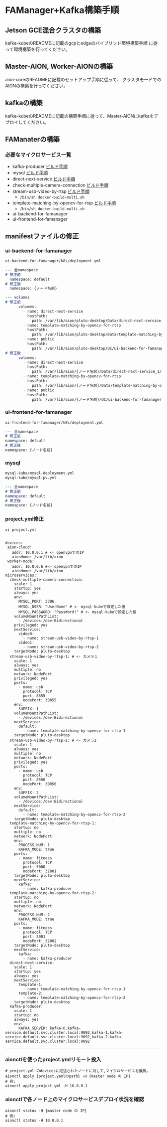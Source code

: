 # FAManager+Kafka構築手順

## Jetson GCE混合クラスタの構築

kafka-kubeのREADMEに記載のgcpとedgeのバイブリッド環境構築手順
に従って環境構築を行ってください。

## Master-AION, Worker-AIONの構築

aion-coreのREADMEに記載のセットアップ手順に従って、
クラスタモードでのAIONの構築を行ってください。

## kafkaの構築

kafka-kubeのREADMEに記載の構築手順に従って、Master-AIONにkafkaをデプロイしてください。

## FAManaterの構築

### 必要なマイクロサービス一覧

* kafka-producer [ビルド手順](https://github.com/latonaio/kafka-producer#%E3%82%BB%E3%83%83%E3%83%88%E3%82%A2%E3%83%83%E3%83%97)
* mysql [ビルド手順](https://github.com/latonaio/mysql-kube#how-to-setup)
* direct-next-service [ビルド手順](https://github.com/latonaio/direct-next-service-kube#%E3%82%BB%E3%83%83%E3%83%88%E3%82%A2%E3%83%83%E3%83%97)
* check-multiple-camera-connection [ビルド手順](https://github.com/latonaio/check-multiple-camera-connection-kube#%E5%8B%95%E4%BD%9C%E6%96%B9%E6%B3%95)
* stream-usb-video-by-rtsp [ビルド手順](https://github.com/latonaio/stream-usb-video-by-rtsp)
    * `/bin/sh docker-build-multi.sh`
* template-matching-by-opencv-for-rtsp [ビルド手順](https://github.com/latonaio/template-matching-by-opencv-for-rtsp#installation)
    * `/bin/sh docker-build-multi.sh`
* ui-backend-for-famanager
* ui-frontend-for-famanager

## manifestファイルの修正
### ui-backend-for-famanager
```md
ui-backend-for-famanager/k8s/deployment.yml

--- 全namespace
# 修正前
  namespace: default
# 修正後
  namespace: {ノード名前}

--- volumes
# 修正前
      volumes:
        - name: direct-next-service
          hostPath:
            path: /var/lib/aion/pluto-desktop/Data/direct-next-service_1/
        - name: template-matching-by-opencv-for-rtsp
          hostPath:
            path: /var/lib/aion/pluto-desktop/Data/template-matching-by-opencv-for-rtsp/
        - name: public
          hostPath:
            path: /var/lib/aion/pluto-desktop/UI/ui-backend-for-famanager/public/
# 修正後
      volumes:
        - name: direct-next-service
          hostPath:
            path: /var/lib/aion/{ノード名前}/Data/direct-next-service_1/
        - name: template-matching-by-opencv-for-rtsp
          hostPath:
            path: /var/lib/aion/{ノード名前}/Data/template-matching-by-opencv-for-rtsp/
        - name: public
          hostPath:
            path: /var/lib/aion/{ノード名前}/UI/ui-backend-for-famanager/public/
```


### ui-frontend-for-famanager
```md
ui-frontend-for-famanager/k8s/deployment.yml

--- 全namespace
# 修正前
namespace: default
# 修正後
namespace: {ノード名前}
```
### mysql
```md
mysql-kube/mysql-deployment.yml
mysql-kube/mysql-pv.yml

--- 全namespace
# 修正前
namespace: default
# 修正後
namespace: {ノード名前}
```

### project.yml修正

```shell
vi project.yml


devices:
 aion-cloud: 
   addr: 10.0.0.1 # <- openvpnでのIP
   aionHome: /var/lib/aion
 worker-node:
   addr: 10.0.0.6 #<- openvpnでのIP
   aionHome: /var/lib/aion
microservices:
  check-multiple-camera-connection:
    scale: 1
    startup: yes
    always: yes
    env:
      MYSQL_PORT: 3306
      MYSQL_USER: "UserName" # <- mysql-kubeで設定した値
      MYSQL_PASSWORD: "PassWord!" # <- mysql-kubeで設定した値
    volumeMountPathList:
      - /devices:/dev:Bidirectional
    privileged: yes
    nextService: 
      video0:
        - name: stream-usb-video-by-rtsp-1
      video1:
        - name: stream-usb-video-by-rtsp-2
    targetNode: pluto-desktop
  stream-usb-video-by-rtsp-1: # <- カメラ１
    scale: 1
    always: yes
    multiple: no
    network: NodePort
    privileged: yes
    ports:
      - name: usb
        protocol: TCP
        port: 8555
        nodePort: 30055
    env:
      SUFFIX: 1
    volumeMountPathList:
      - /devices:/dev:Bidirectional
    nextService:
      default:
        - name: template-matching-by-opencv-for-rtsp-1
    targetNode: pluto-desktop
  stream-usb-video-by-rtsp-2: # <- カメラ2
    scale: 1
    always: yes
    multiple: no
    network: NodePort
    privileged: yes
    ports:
      - name: usb
        protocol: TCP
        port: 8556
        nodePort: 30056
    env:
      SUFFIX: 2
    volumeMountPathList:
      - /devices:/dev:Bidirectional
    nextService:
      default:
        - name: template-matching-by-opencv-for-rtsp-2
    targetNode: pluto-desktop
  template-matching-by-opencv-for-rtsp-1:
    startup: no
    multiple: no
    network: NodePort
    env:
      PROCESS_NUM: 1
      KAFKA_MODE: true
    ports:
      - name: fitness
        protocol: TCP
        port: 5000
        nodePort: 32001
    targetNode: pluto-desktop
    nextService:
      kafka:
        - name: kafka-producer
  template-matching-by-opencv-for-rtsp-2:
    startup: no
    multiple: no
    network: NodePort
    env:
      PROCESS_NUM: 2
      KAFKA_MODE: true
    ports:
      - name: fitness
        protocol: TCP
        port: 5001
        nodePort: 32002
    targetNode: pluto-desktop
    nextService:
      kafka:
        - name: kafka-producer
  direct-next-service:
    scale: 1
    startup: yes
    always: yes
    nextService:
      template-1:
        - name: template-matching-by-opencv-for-rtsp-1
      template-2:
        - name: template-matching-by-opencv-for-rtsp-2
    targetNode: pluto-desktop
  kafka-producer:
    scale: 1
    startup: no
    always: yes
    env:
      KAFKA_SERVER: kafka-0.kafka-service.default.svc.cluster.local:9092,kafka-1.kafka-service.default.svc.cluster.local:9092,kafka-2.kafka-service.default.svc.cluster.local:9092
```

--- 
### aionctlを使ったproject.ymlリモート投入
```shell
# project.yml のdevicesに記述されたノードに対して,マイクロサービスを展開。
aionctl apply {project.yamlのpath} -H {master node の IP}
# 例:
aionctl apply project.yml -H 10.0.0.1
```

### aionctlで各ノード上のマイクロサービスデプロイ状況を確認
```shell
aionctl status -H {master node の IP}
# 例:
aionctl status -H 10.0.0.1
```
